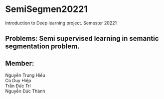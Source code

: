 # SemiSegmen20221
Introduction to Deep learning project. Semester 20221 <br>
## Problems: Semi supervised learning in semantic segmentation problem. <br>
## Member: <br>
Nguyễn Trung Hiếu <br>
Cù Duy Hiệp <br>
Trần Đức Trí <br>
Nguyễn Đức Thành <br>

